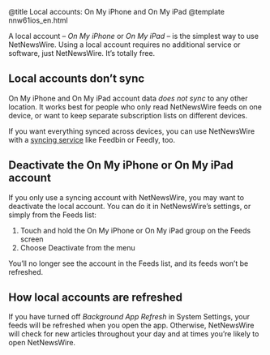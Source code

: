 @title Local accounts: On My iPhone and On My iPad
@template nnw61ios_en.html

A local account – *On My iPhone* or *On My iPad* – is the simplest way to use NetNewsWire. Using a local account requires no additional service or software, just NetNewsWire. It’s totally free.

Local accounts don’t sync
-------------------------

On My iPhone and On My iPad account data *does not sync* to any other location. It works best for people who only read NetNewsWire feeds on one device, or want to keep separate subscription lists on different devices. 

If you want everything synced across devices, you can use NetNewsWire with a [syncing service](syncing-accounts) like Feedbin or Feedly, too.



Deactivate the On My iPhone or On My iPad account
-------------------------------------------------

If you only use a syncing account with NetNewsWire, you may want to  deactivate the local account. You can do it in NetNewsWire’s settings, or simply from the Feeds list:

1. Touch and hold the On My iPhone or On My iPad group on the Feeds screen
2. Choose Deactivate from the menu

You’ll no longer see the account in the Feeds list, and its feeds won’t be refreshed.



How local accounts are refreshed
--------------------------------

If you have turned off *Background App Refresh* in System Settings, your feeds will be refreshed when you open the app. Otherwise, NetNewsWire will check for new articles throughout your day and at times you’re likely to open NetNewsWire.